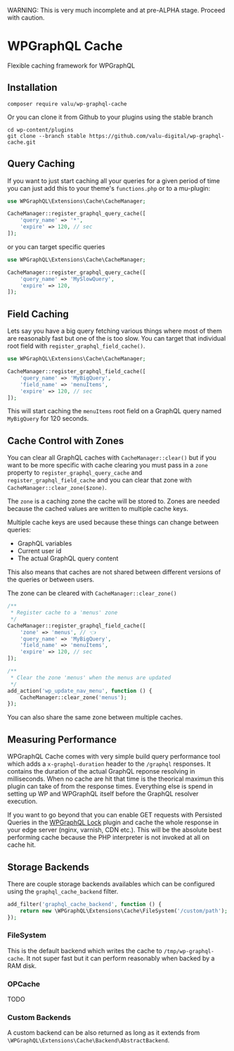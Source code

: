 WARNING: This is very much incomplete and at pre-ALPHA stage. Proceed with
caution.

# WPGraphQL Cache

Flexible caching framework for WPGraphQL

## Installation

    composer require valu/wp-graphql-cache

Or you can clone it from Github to your plugins using the stable branch

    cd wp-content/plugins
    git clone --branch stable https://github.com/valu-digital/wp-graphql-cache.git

## Query Caching

If you want to just start caching all your queries for a given period of time
you can just add this to your theme's `functions.php` or to a mu-plugin:

```php
use WPGraphQL\Extensions\Cache\CacheManager;

CacheManager::register_graphql_query_cache([
    'query_name' => '*',
    'expire' => 120, // sec
]);
```

or you can target specific queries

```php
use WPGraphQL\Extensions\Cache\CacheManager;

CacheManager::register_graphql_query_cache([
    'query_name' => 'MySlowQuery',
    'expire' => 120,
]);
```

## Field Caching

Lets say you have a big query fetching various things where most of them are
reasonably fast but one of the is too slow. You can target that individual
root field with `register_graphql_field_cache()`.

```php
use WPGraphQL\Extensions\Cache\CacheManager;

CacheManager::register_graphql_field_cache([
    'query_name' => 'MyBigQuery',
    'field_name' => 'menuItems',
    'expire' => 120, // sec
]);
```

This will start caching the `menuItems` root field on a GraphQL query named
`MyBigQuery` for 120 seconds.

## Cache Control with Zones

You can clear all GraphQL caches with `CacheManager::clear()` but if you want
to be more specific with cache clearing you must pass in a `zone` property to
`register_graphql_query_cache` and `register_graphql_field_cache` and you can
clear that zone with `CacheManager::clear_zone($zone)`.

The `zone` is a caching zone the cache will be stored to. Zones are needed
because the cached values are written to multiple cache keys.

Multiple cache keys are used because these things can change between
queries:

-   GraphQL variables
-   Current user id
-   The actual GraphQL query content

This also means that caches are not shared between different versions of the
queries or between users.

The zone can be cleared with `CacheManager::clear_zone()`

```php
/**
 * Register cache to a 'menus' zone
 */
CacheManager::register_graphql_field_cache([
    'zone' => 'menus', // 👈
    'query_name' => 'MyBigQuery',
    'field_name' => 'menuItems',
    'expire' => 120, // sec
]);

/**
 * Clear the zone 'menus' when the menus are updated
 */
add_action('wp_update_nav_menu', function () {
    CacheManager::clear_zone('menus');
});
```

You can also share the same zone between multiple caches.

## Measuring Performance

WPGraphQL Cache comes with very simple build query performance tool which
adds a `x-graphql-duration` header to the `/graphql` responses. It contains
the duration of the actual GraphQL reponse resolving in milliseconds. When no
cache are hit that time is the theorical maximun this plugin can take of from
the response times. Everything else is spend in setting up WP and WPGraphQL
itself before the GraphQL resolver execution.

If you want to go beyond that you can enable GET requests with Persisted
Queries in the [WPGraphQL Lock][] plugin and cache the whole response in your
edge server (nginx, varnish, CDN etc.). This will be the absolute best
performing cache because the PHP interpreter is not invoked at all on cache
hit.

[wpgraphql lock]: https://github.com/valu-digital/wp-graphql-lock

## Storage Backends

There are couple storage backends availables which can be configured using
the `graphql_cache_backend` filter.

```php
add_filter('graphql_cache_backend', function () {
    return new \WPGraphQL\Extensions\Cache\FileSystem('/custom/path');
});
```

### FileSystem

This is the default backend which writes the cache to
`/tmp/wp-graphql-cache`. It not super fast but it can perform reasonably when
backed by a RAM disk.

### OPCache

TODO

### Custom Backends

A custom backend can be also returned as long as it extends from
`\WPGraphQL\Extensions\Cache\Backend\AbstractBackend`.
